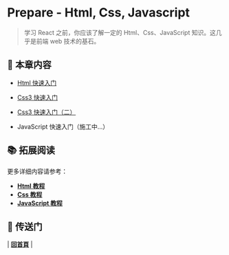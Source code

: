 # Prepare - Html, Css, Javascript

> ​学习 React 之前，你应该了解一定的 Html、Css、JavaScript 知识。这几乎是前端 web 技术的基石。
>

## :book: 本章内容

- [Html 快速入门](https://github.com/zp1024/react-step-by-step/blob/master/docs/prepare/html-quickstart.md)

- [Css3 快速入门](https://github.com/zp1024/react-step-by-step/blob/master/docs/prepare/css3-quickstart.md)

- [Css3 快速入门（二）](https://github.com/zp1024/react-step-by-step/blob/master/docs/prepare/css3-quickstart2.md)

- JavaScript 快速入门（施工中...）

## :books: 拓展阅读

更多详细内容请参考：

- [**Html 教程**](https://zp1024.gitbooks.io/html-notes/content/)
- [**Css 教程**](https://zp1024.gitbooks.io/css-notes/content/)
- [**JavaScript 教程**](https://zp1024.gitbooks.io/js-notes/content/)

## :door: 传送门

| [**回首頁**](https://github.com/zp1024/react-step-by-step/tree/master/docs) |
